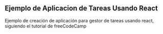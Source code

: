 ## Ejemplo de Aplicacion de Tareas Usando React

Ejemplo de creación de aplicación para gestor de tareas usando react,
siguiendo el tutorial de freeCodeCamp
